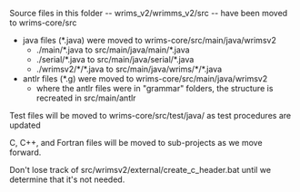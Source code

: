 Source files in this folder -- wrims_v2/wrimms_v2/src -- have been moved to wrims-core/src

- java files (\*.java) were moved to wrims-core/src/main/java/wrimsv2
  - ./main/\*.java to src/main/java/main/\*.java
  - ./serial/\*.java to src/main/java/serial/\*.java
  - ./wrimsv2/\*/\*.java to src/main/java/wrims/\*/\*.java
- antlr files (\*.g) were moved to wrims-core/src/main/java/wrimsv2
  - where the antlr files were in "grammar" folders, the structure is recreated in src/main/antlr

Test files will be moved to wrims-core/src/test/java/ as test procedures are updated

C, C++, and Fortran files will be moved to sub-projects as we move forward.

Don't lose track of src/wrimsv2/external/create_c_header.bat until we determine that it's not needed.